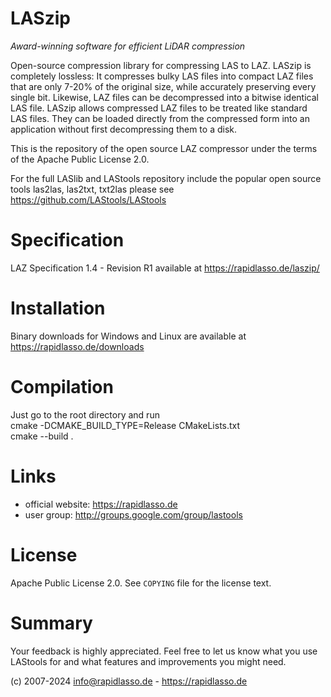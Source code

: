 # LASzip

*Award-winning software for efficient LiDAR compression*

Open-source compression library for compressing LAS to LAZ.
LASzip is completely lossless: It compresses bulky LAS files into compact LAZ files that are only 7-20% of the original size, while accurately preserving every single bit. Likewise, LAZ files can be decompressed into a bitwise identical LAS file. LASzip allows compressed LAZ files to be treated like standard LAS files. They can be loaded directly from the compressed form into an application without first decompressing them to a disk.

This is the repository of the open source LAZ compressor under the terms of the Apache Public License 2.0.

For the full LASlib and LAStools repository include the popular open source tools las2las, las2txt, txt2las please see https://github.com/LAStools/LAStools  

# Specification

LAZ Specification 1.4 - Revision R1 available at https://rapidlasso.de/laszip/

# Installation

Binary downloads for Windows and Linux are available at 
  https://rapidlasso.de/downloads

# Compilation

Just go to the root directory and run  
    cmake -DCMAKE_BUILD_TYPE=Release CMakeLists.txt  
    cmake --build .  

# Links

* official website:  https://rapidlasso.de
* user group:     http://groups.google.com/group/lastools

# License

Apache Public License 2.0.
See `COPYING` file for the license text.

# Summary
Your feedback is highly appreciated. Feel free to let us know what you use LAStools for and what features and improvements you might need.

(c) 2007-2024 info@rapidlasso.de - https://rapidlasso.de
